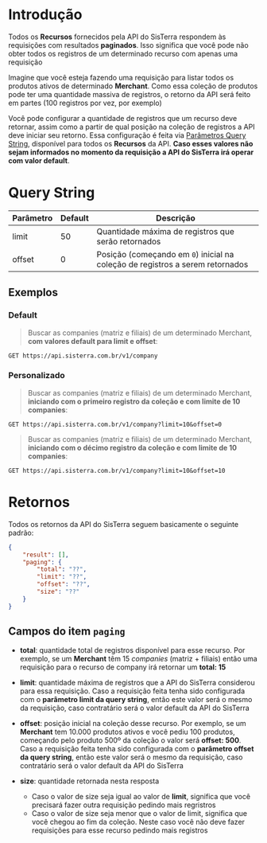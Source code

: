 # Introdução
Todos os **Recursos** fornecidos pela API do SisTerra respondem às requisições com resultados **paginados**. Isso significa que você pode não obter todos os registros de um determinado recurso com apenas uma requisição

Imagine que você esteja fazendo uma requisição para listar todos os produtos ativos de determinado **Merchant**. Como essa coleção de produtos pode ter uma quantidade massiva de registros, o retorno da API será feito em partes (100 registros por vez, por exemplo)

Você pode configurar a quantidade de registros que um recurso deve retornar, assim como a partir de qual posição na coleção de registros a API deve iniciar seu retorno. Essa configuração é feita via [Parâmetros Query String](#query-string), disponível para todos os **Recursos** da API. **Caso esses valores não sejam informados no momento da requisição a API do SisTerra irá operar com valor default**.

# Query String
| Parâmetro | Default      | Descrição |
| --------- | ------------ | --------- | 
| limit     | 50           | Quantidade máxima de registros que serão retornados |
| offset    | 0            | Posição (começando em `0`) inicial na coleção de registros a serem retornados |

## Exemplos
### Default
> Buscar as companies (matriz e filiais) de um determinado Merchant, **com valores default para limit e offset**:
```
GET https://api.sisterra.com.br/v1/company
```
### Personalizado
> Buscar as companies (matriz e filiais) de um determinado Merchant, **iniciando com o primeiro registro da coleção e com limite de 10 companies**:
```
GET https://api.sisterra.com.br/v1/company?limit=10&offset=0
```

> Buscar as companies (matriz e filiais) de um determinado Merchant, **iniciando com o décimo registro da coleção e com limite de 10 companies**:
```
GET https://api.sisterra.com.br/v1/company?limit=10&offset=10
```

# Retornos

Todos os retornos da API do SisTerra seguem basicamente o seguinte padrão:
```json
{
    "result": [],
    "paging": {
        "total": "??",
        "limit": "??",
        "offset": "??",
        "size": "??"
    }
}
```

## Campos do item `paging`
- **total**: quantidade total de registros disponível para esse recurso. Por exemplo, se um **Merchant** têm 15 *companies* (matriz + filiais) então uma requisição para o recurso de company irá retornar um **total: 15**

- **limit**: quantidade máxima de registros que a API do SisTerra considerou para essa requisição. Caso a requisição feita tenha sido configurada com o **parâmetro limit da query string**, então este valor será o mesmo da requisição, caso contratário será o valor default da API do SisTerra

- **offset**: posição inicial na coleção desse recurso. Por exemplo, se um **Merchant** tem 10.000 produtos ativos e você pediu 100 produtos, começando pelo produto 500º da coleção o valor será **offset: 500**.  Caso a requisição feita tenha sido configurada com o **parâmetro offset da query string**, então este valor será o mesmo da requisição, caso contratário será o valor default da API do SisTerra

- **size**: quantidade retornada nesta resposta
    - Caso o valor de size seja igual ao valor de **limit**, significa que você precisará fazer outra requisição pedindo mais regristros
    - Caso o valor de size seja menor que o valor de limit, significa que você chegou ao fim da coleção. Neste caso você não deve fazer requisições para esse recurso pedindo mais registros
